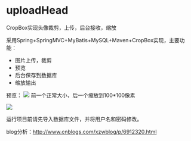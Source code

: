 # uploadHead
CropBox实现头像裁剪，上传，后台接收，缩放

采用Spring+SpringMVC+MyBatis+MySQL+Maven+CropBox实现，主要功能：
- 图片上传，裁剪
- 预览
- 后台保存到数据库
- 缩放输出

预览：
![](http://images2015.cnblogs.com/blog/1156565/201705/1156565-20170529131759180-1322268306.png)
前一个正常大小，后一个缩放到100*100像素

![](http://images2015.cnblogs.com/blog/1156565/201705/1156565-20170529132124961-540959877.png)

运行项目前请先导入数据库文件，并将用户名和密码修改。

blog分析：http://www.cnblogs.com/xzwblog/p/6912320.html
